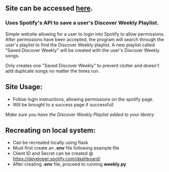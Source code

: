 ## Site can be accessed [here](http://kfmoon.pythonanywhere.com/).

### Uses Spotify's API to save a user's Discover Weekly Playlist.
Simple website allowing for a user to login into Spotify to allow permissions. After permissions have been accepted, the 
program will search through the user's playlist to find the Discover Weekly playlist. A new playlist called "Saved Discover Weekly" 
will be created with the user's Discover Weekly songs. 

Only creates one "Saved Discover Weekly" to prevent clutter and doesn't add duplicate songs no matter the times run.


## Site Usage:
- Follow login instructions, allowing permissions on the spotify page.
- Will be brought to a success page if successfull

*Make sure you have the Discover Weekly Playlist added to your library*

## Recreating on local system:
- Can be recreated locally using flask
- Must first create an **.env** file following example file
- Client ID and Secret can be created @ https://developer.spotify.com/dashboard/
- After creating **.env** file, proceed to running **weekly.py**
